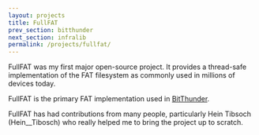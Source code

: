 ```yaml
---
layout: projects
title: FullFAT
prev_section: bitthunder
next_section: infralib
permalink: /projects/fullfat/
---
```


FullFAT was my first major open-source project. It provides a thread-safe implementation of the FAT filesystem as commonly
used in millions of devices today.

FullFAT is the primary FAT implementation used in <a href="http://bitthunder.org/">BitThunder</a>.

FullFAT has had contributions from many people, particularly Hein Tibsoch (Hein__Tibosch) who really helped me
to bring the project up to scratch.
